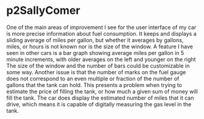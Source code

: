 # p2SallyComer

One of the main areas of improvement I see for the user interface of my car is more precise information about fuel consumption.
It keeps and displays a sliding average of miles per gallon, but whether it averages by gallons, miles, or hours is not known nor is the size of the window.
A feature I have seen in other cars is a bar graph showing average miles per gallon in 5 minute increments, with older averages on the left and younger on the right
The size of the window and the number of bars could be customizable in some way.
Another issue is that the number of marks on the fuel gauge does not correspond to an even multiple or fraction of the number of gallons that the tank can hold.
This presents a problem when trying to estimate the price of filling the tank, or how much a given sum of money will fill the tank.
The car does display the estimated number of miles that it can drive, which means it is capable of digitally measuring the gas level in the tank.
